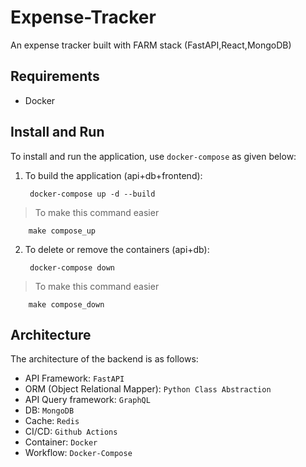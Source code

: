 # Expense-Tracker
An expense tracker built with FARM stack (FastAPI,React,MongoDB)

## Requirements
- Docker

## Install and Run
To install and run the application, use `docker-compose` as given below:

1. To build the application (api+db+frontend):

        docker-compose up -d --build

> To make this command easier

        make compose_up

2. To delete or remove the containers (api+db):

        docker-compose down

> To make this command easier

        make compose_down


## Architecture
The architecture of the backend is as follows:

- API Framework: `FastAPI`
- ORM (Object Relational Mapper): `Python Class Abstraction`
- API Query framework: `GraphQL`
- DB: `MongoDB`
- Cache: `Redis`
- CI/CD: `Github Actions`
- Container: `Docker`
- Workflow: `Docker-Compose`
